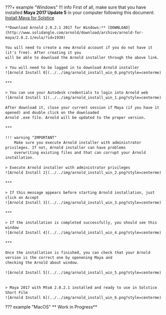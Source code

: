 ???+ example "Windows"
    !!! info
        First of all, make sure that you have installed **Maya 2017 Update 5** in your computer
        following this document:  [Install Maya for Solstice](https://tpoveda.github.io/solstice/solsticepipeline/installingmaya/)
    
    **Download Arnold 2.0.2.1 2017 for Windows:** [DOWNLOAD](http://www.solidangle.com/arnold/download/archive/arnold-for-maya/2.0.2.1/eula/?id=1930)
    
    You will need to create a new Arnold account if you do not have it (it's free). After creating it you 
    will be able to download the Arnold installer through the above link.
    
    > You will need to be logged in to download Arnold installer
    ![Arnold Install 0](../../img/arnold_install_win_0.png?style=centerme)
    
    ***
    
    > You can use your Autodesk credentials to login into Arnold web
    ![Arnold Install 1](../../img/arnold_install_win_1.png?style=centerme)
    
    After download it, close your current session if Maya (if you have it opened) and double click on the downloaded 
    Arnold .exe file. Arnold will be updated to the proper version.
    
    ***
    
    !!! warning "IMPORTANT"
        Make sure you execute Arnold installer with administrator privileges. If not, Arnold installer can have problems 
        overwriting existing files and that can corrupt your Arnold installation.
    
    > Execute Arnold installer with administrator privileges
    ![Arnold Install 2](../../img/arnold_install_win_2.png?style=centerme)
    
    ***
    
    > If this message appears before starting Arnold installation, just click on Accept
    ![Arnold Install 3](../../img/arnold_install_win_3.png?style=centerme)
    
    ***
    
    > If the installation is completed successfully, you should see this window
    ![Arnold Install 4](../../img/arnold_install_win_4.png?style=centerme)
    
    ***
    
    Once the installation is finished, you can check that your Arnold version is the correct one by openening Maya and 
    checking the Arnold about window.
    
    ![Arnold Install 5](../../img/arnold_install_win_5.png?style=centerme)
    
    
    > Maya 2017 with MtoA 2.0.2.1 installed and ready to use in Solstice Short Film
    ![Arnold Install 6](../../img/arnold_install_win_6.png?style=centerme)

??? example "MacOS"
    ** Work in Progress**
